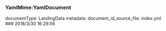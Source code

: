 ### YamlMime:YamlDocument
documentType: LandingData
metadata:
    document_id_source_file: index.yml
    ### 2018/3/30 16:29:56
